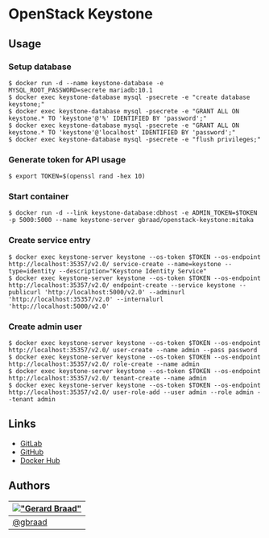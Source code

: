 OpenStack Keystone
==================


Usage
-----

### Setup database
```
$ docker run -d --name keystone-database -e MYSQL_ROOT_PASSWORD=secrete mariadb:10.1
$ docker exec keystone-database mysql -psecrete -e "create database keystone;"
$ docker exec keystone-database mysql -psecrete -e "GRANT ALL ON keystone.* TO 'keystone'@'%' IDENTIFIED BY 'password';"
$ docker exec keystone-database mysql -psecrete -e "GRANT ALL ON keystone.* TO 'keystone'@'localhost' IDENTIFIED BY 'password';"
$ docker exec keystone-database mysql -psecrete -e "flush privileges;"
```

### Generate token for API usage
```
$ export TOKEN=$(openssl rand -hex 10)
```

### Start container
```
$ docker run -d --link keystone-database:dbhost -e ADMIN_TOKEN=$TOKEN -p 5000:5000 --name keystone-server gbraad/openstack-keystone:mitaka
```

### Create service entry
```
$ docker exec keystone-server keystone --os-token $TOKEN --os-endpoint http://localhost:35357/v2.0/ service-create --name=keystone --type=identity --description="Keystone Identity Service"
$ docker exec keystone-server keystone --os-token $TOKEN --os-endpoint http://localhost:35357/v2.0/ endpoint-create --service keystone --publicurl 'http://localhost:5000/v2.0' --adminurl 'http://localhost:35357/v2.0' --internalurl 'http://localhost:5000/v2.0'
```

### Create admin user
```
$ docker exec keystone-server keystone --os-token $TOKEN --os-endpoint http://localhost:35357/v2.0/ user-create --name admin --pass password
$ docker exec keystone-server keystone --os-token $TOKEN --os-endpoint http://localhost:35357/v2.0/ role-create --name admin
$ docker exec keystone-server keystone --os-token $TOKEN --os-endpoint http://localhost:35357/v2.0/ tenant-create --name admin
$ docker exec keystone-server keystone --os-token $TOKEN --os-endpoint http://localhost:35357/v2.0/ user-role-add --user admin --role admin --tenant admin
```


Links
-----

  * [GitLab](https://gitlab.com/gbraad/openstack-keystone)
  * [GitHub](https://github.com/gbraad/docker-openstack-keystone)
  * [Docker Hub](https://hub.docker.com/r/gbraad/openstack-keystone)


Authors
-------

| [!["Gerard Braad"](http://gravatar.com/avatar/e466994eea3c2a1672564e45aca844d0.png?s=60)](http://gbraad.nl "Gerard Braad <me@gbraad.nl>") |
|---|
| [@gbraad](https://twitter.com/gbraad)  |
